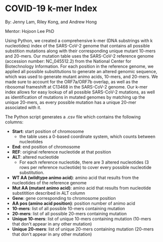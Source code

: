 # COVID-19 k-mer Index
By: Jenny Lam, Riley Kong, and Andrew Hong

Mentor: Hojoon Lee PhD

Using Python, we created a comprehensive k-mer (DNA substrings with k nucleotides) index of the SARS-CoV-2 genome that contains all possible substition mutations along with their corresponding unique mutant 10-mers and 20-mers. Our mutation table uses the SARS-CoV-2 reference genome (accession number: NC_045512.2) from the National Center for Biotechnology Information. For each position in the reference genome, we applied all possible subsititutions to generate an altered genomic sequence, which was used to generate mutant animo acids, 10-mers, and 20-mers. We made sure to account for the ORF7a/ORF7b overlap, as well as the ribosomal frameshift at C13468 in the SARS-CoV-2 genome. Our k-mer index allows for easy lookup of all possible SARS-CoV-2 mutations, as well as identification of mutations in mutated genomes by matching up the unique 20-mers, as every possible mutation has a unique 20-mer associated with it.

The Python script generates a .csv file which contains the following columns:
- **Start**: start position of chromosome
  - the table uses a 0-based coordinate system, which counts between nucleotides
- **End**: end position of chromosome
- **REF**: original reference nucleotide at that position
- **ALT**: altered nucleotide
  - For each reference nucleotide, there are 3 altered nucleotides (3 rows per reference nucleotide) to cover every possible nucleotide substitution. 
- **WT AA (wildtype animo acid)**: amino acid that results from the nucleotides of the reference genome
- **Mut AA (mutant animo acid)**: amino acid that results from nucleotide substitition described in ALT column
- **Gene**: gene corresponding to chromosome position
- **AA pos (amino acid position)**: position number of animo acid
- **10-mers**: list of all possible 10-mers containing mutation
- **20-mers**: list of all possible 20-mers containing mutation
- **Unique 10-mers**: list of unique 10-mers containing mutation (10-mers that don't appear in any other mutation)
- **Unique 20-mers**: list of unique 20-mers containing mutation (20-mers that don't appear in any other mutation)
